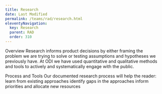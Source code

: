 ```yaml
---
title: Research 
date: Last Modified 
permalink: /teams/rad/research.html
eleventyNavigation:
  key: Research
  parent: RAD
  order: 310
---
```



Overview
Research informs product decisions by either framing the problem we are trying to solve or testing assumptions and hypotheses we previously have. 
At ODI we have used quantitative and qualitative methods and tools to actively and systematically engage with the public.

Process and Tools
Our documented research process will help the reader:
learn from existing approaches
identify gaps in the approaches
inform priorities and allocate new resources
